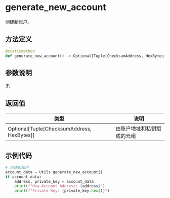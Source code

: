 # generate_new_account

创建新账户。

## 方法定义

```python
@staticmethod
def generate_new_account() -> Optional[Tuple[ChecksumAddress, HexBytes]]
```

## 参数说明

无

## 返回值

| 类型                                       | 说明                       |
| ------------------------------------------ | -------------------------- |
| Optional[Tuple[ChecksumAddress, HexBytes]] | 由账户地址和私钥组成的元组 |

## 示例代码

```python
# 创建新账户
account_data = Utils.generate_new_account()
if account_data:
    address, private_key = account_data
    print(f"New Account Address: {address}")
    print(f"Private Key: {private_key.hex()}")
```
